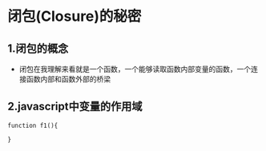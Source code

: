 闭包(Closure)的秘密
===
1.闭包的概念
---
- 闭包在我理解来看就是一个函数，一个能够读取函数内部变量的函数，一个连接函数内部和函数外部的桥梁


2.javascript中变量的作用域
---
```
function f1(){
    
}
```